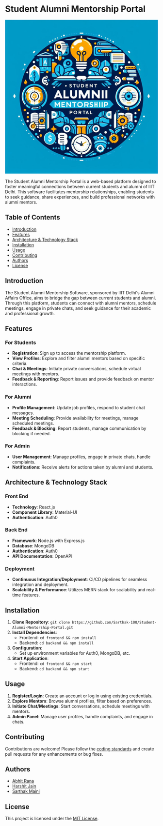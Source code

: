 # Student Alumni Mentorship Portal

![Project Logo](resources/logo.jpeg)

The Student Alumni Mentorship Portal is a web-based platform designed to foster meaningful connections between current students and alumni of IIIT Delhi. This software facilitates mentorship relationships, enabling students to seek guidance, share experiences, and build professional networks with alumni mentors.

## Table of Contents

- [Introduction](#introduction)
- [Features](#features)
- [Architecture & Technology Stack](#architecture--technology-stack)
- [Installation](#installation)
- [Usage](#usage)
- [Contributing](#contributing)
- [Authors](#authors)
- [License](#license)

## Introduction

The Student Alumni Mentorship Software, sponsored by IIIT Delhi's Alumni Affairs Office, aims to bridge the gap between current students and alumni. Through this platform, students can connect with alumni mentors, schedule meetings, engage in private chats, and seek guidance for their academic and professional growth.

## Features

### For Students

- **Registration**: Sign up to access the mentorship platform.
- **View Profiles**: Explore and filter alumni mentors based on specific criteria.
- **Chat & Meetings**: Initiate private conversations, schedule virtual meetings with mentors.
- **Feedback & Reporting**: Report issues and provide feedback on mentor interactions.

### For Alumni

- **Profile Management**: Update job profiles, respond to student chat messages.
- **Meeting Scheduling**: Provide availability for meetings, manage scheduled meetings.
- **Feedback & Blocking**: Report students, manage communication by blocking if needed.

### For Admin

- **User Management**: Manage profiles, engage in private chats, handle complaints.
- **Notifications**: Receive alerts for actions taken by alumni and students.

## Architecture & Technology Stack

### Front End

- **Technology**: React.js
- **Component Library**: Material-UI
- **Authentication**: Auth0

### Back End

- **Framework**: Node.js with Express.js
- **Database**: MongoDB
- **Authentication**: Auth0
- **API Documentation**: OpenAPI

### Deployment

- **Continuous Integration/Deployment**: CI/CD pipelines for seamless integration and deployment.
- **Scalability & Performance**: Utilizes MERN stack for scalability and real-time features.

## Installation

1. **Clone Repository**: `git clone https://github.com/Sarthak-100/Student-Alumni-Mentorship-Portal.git`
2. **Install Dependencies**:
   - Frontend: `cd frontend && npm install`
   - Backend: `cd backend && npm install`
3. **Configuration**:
   - Set up environment variables for Auth0, MongoDB, etc.
4. **Start Application**:
   - Frontend: `cd frontend && npm start`
   - Backend: `cd backend && npm start`

## Usage

1. **Register/Login**: Create an account or log in using existing credentials.
2. **Explore Mentors**: Browse alumni profiles, filter based on preferences.
3. **Initiate Chat/Meetings**: Start conversations, schedule meetings with mentors.
4. **Admin Panel**: Manage user profiles, handle complaints, and engage in chats.

## Contributing

Contributions are welcome! Please follow the [coding standards](docs/Coding%20Standards%20Document.pdf) and create pull requests for any enhancements or bug fixes.

## Authors

- [Abhit Rana](https://github.com/abhit-rana)
- [Harshit Jain](https://github.com/HarshitJain-1908)
- [Sarthak Maini](https://github.com/Sarthak-10/)

## License

This project is licensed under the [MIT License](link_to_license).

